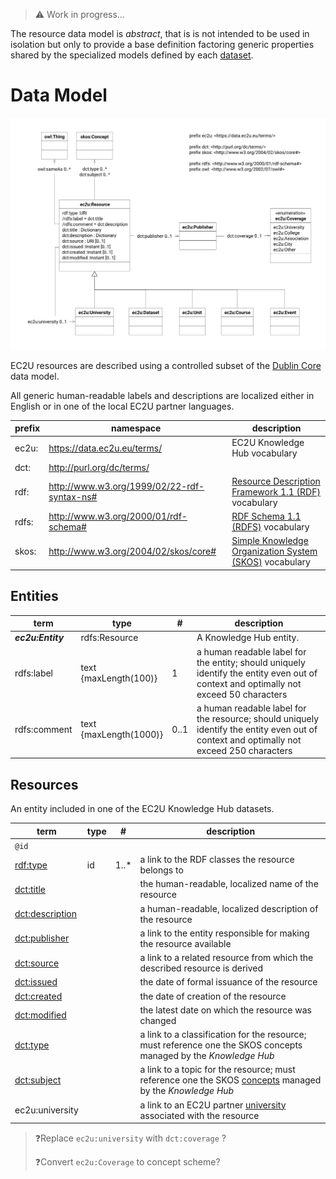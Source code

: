 > ⚠️ Work in progress…

The resource data model is *abstract*, that is is not intended to be used in isolation but only to provide a base definition factoring generic properties shared by the specialized models defined by each [dataset](./index.md).

# Data Model

![resource data model](index/resources.svg)

EC2U resources are described using a controlled subset of
the [Dublin Core](https://www.dublincore.org/specifications/dublin-core/dcmi-terms/) data model.

All generic human-readable labels and descriptions are localized either in English or in one of the local EC2U partner
languages.

| prefix | namespace                                   | description                                                                                                    |
|--------|---------------------------------------------|----------------------------------------------------------------------------------------------------------------|
| ec2u:  | https://data.ec2u.eu/terms/                 | EC2U Knowledge Hub vocabulary                                                                                  |
| dct:   | http://purl.org/dc/terms/                   |                                                                                                                |
| rdf:   | http://www.w3.org/1999/02/22-rdf-syntax-ns# | [Resource Description Framework 1.1 (RDF)](https://www.w3.org/TR/2014/REC-rdf11-concepts-20140225/) vocabulary |
| rdfs:  | http://www.w3.org/2000/01/rdf-schema#       | [RDF Schema 1.1 (RDFS)](https://www.w3.org/TR/rdf11-schema/) vocabulary                                        |
| skos:  | http://www.w3.org/2004/02/skos/core#        | [Simple Knowledge Organization System (SKOS)](https://www.w3.org/TR/skos-reference/) vocabulary                |

## Entities

| term              | type                        | #    | description                                                                                                                              |
|-------------------|-----------------------------|------|------------------------------------------------------------------------------------------------------------------------------------------|
| ***ec2u:Entity*** | rdfs:Resource               |      | A Knowledge Hub entity.                                                                                                                  |
| rdfs:label        | text<br />{maxLength(100)}  | 1    | a human readable label for the entity; should uniquely identify the entity even out of context and optimally not exceed 50 characters    |
| rdfs:comment      | text<br />{maxLength(1000)} | 0..1 | a human readable label for the resource; should uniquely identify the entity even out of context and optimally not exceed 250 characters |

## Resources

An entity included in one of the EC2U Knowledge Hub datasets.

| term                                                                                                   | type | #    | description                                                                                                                               |
|--------------------------------------------------------------------------------------------------------|------|------|-------------------------------------------------------------------------------------------------------------------------------------------|
| `@id`                                                                                                  |      |      |                                                                                                                                           |
| [rdf:type](https://www.w3.org/TR/rdf-schema/#ch_type)                                                  | id   | 1..* | a link to the RDF classes the resource belongs to                                                                                         |
| [dct:title](https://www.dublincore.org/specifications/dublin-core/dcmi-terms/terms/title/)             |      |      | the human-readable, localized name of the resource                                                                                        |
| [dct:description](https://www.dublincore.org/specifications/dublin-core/dcmi-terms/terms/description/) |      |      | a human-readable, localized description of the resource                                                                                   |
| [dct:publisher](https://www.dublincore.org/specifications/dublin-core/dcmi-terms/terms/publisher/)     |      |      | a link to the entity responsible for making the resource available                                                                        |
| [dct:source](https://www.dublincore.org/specifications/dublin-core/dcmi-terms/terms/source/)           |      |      | a link to a related resource from which the described resource is derived                                                                 |
| [dct:issued](https://www.dublincore.org/specifications/dublin-core/dcmi-terms/terms/issued/)           |      |      | the date of formal issuance of the resource                                                                                               |
| [dct:created](https://www.dublincore.org/specifications/dublin-core/dcmi-terms/terms/created/)         |      |      | the date of creation of the resource                                                                                                      |
| [dct:modified](https://www.dublincore.org/specifications/dublin-core/dcmi-terms/terms/modified/)       |      |      | the latest date on which the resource was changed                                                                                         |
| [dct:type](https://www.dublincore.org/specifications/dublin-core/dcmi-terms/terms/type/)               |      |      | a link to a classification for the resource; must reference one the SKOS concepts managed by the *Knowledge Hub*                          |
| [dct:subject](https://www.dublincore.org/specifications/dublin-core/dcmi-terms/terms/subject/)         |      |      | a link to a topic for the resource; must reference one the SKOS [concepts](https://data.ec2u.eu/concepts/) managed by the *Knowledge Hub* |
| ec2u:university                                                                                        |      |      | a link to an EC2U partner [university](universities.md) associated with the resource                                                      |

> ❓Replace `ec2u:university` with `dct:coverage` ?
>
> ❓Convert `ec2u:Coverage` to concept scheme?

